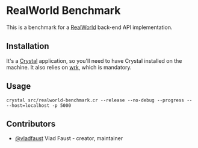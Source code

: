 # RealWorld Benchmark

This is a benchmark for a [RealWorld](https://realworld.io) back-end API implementation.

## Installation

It's a [Crystal](https://crystal-lang.org) application, so you'll need to have Crystal installed on the machine. It also relies on [wrk](https://github.com/wg/wrk), which is mandatory.

## Usage

`crystal src/realworld-benchmark.cr --release --no-debug --progress -- --host=localhost -p 5000`

## Contributors

- [@vladfaust](https://github.com/vladfaust) Vlad Faust - creator, maintainer
